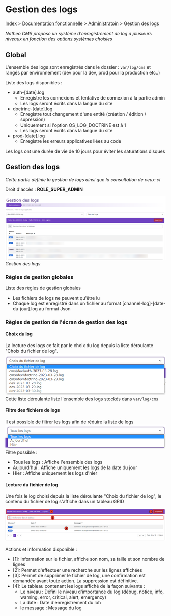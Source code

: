 # Gestion des logs

[Index](../../index.md) > [Documentation fonctionnelle](../index.md) > [Administratoin](index.md) > Gestion des logs

*Natheo CMS propose un système d'enregistrement de log à plusieurs niveaux en fonction des [options systèmes](options_system.md) choisies*

## Global
L'ensemble des logs sont enregistrés dans le dossier : ``var/log/cms`` et rangés par environnement (dev pour la dev, prod pour la production etc..)

Liste des logs disponibles :
- auth-[date].log 
  - Enregistre les connexions et tentative de connexion à la partie admin
  - Les logs seront écrits dans la langue du site
- doctrine-[date].log 
  - Enregistre tout changement d'une entité (création / édition / supression)
  - Uniquement si l'option OS_LOG_DOCTRINE est à 1
  - Les logs seront écrits dans la langue du site
- prod-[date].log
  - Enregistre les erreurs applicatives liées au code 

Les logs ont une durée de vie de 10 jours pour éviter les saturations disques

## Gestion des logs

*Cette partie définie la gestion de logs ainsi que la consultation de ceux-ci*

Droit d'accès : **ROLE_SUPER_ADMIN**

![Log](files/logs/logs.png)
*Gestion des logs*

### Règles de gestion globales

Liste des règles de gestion globales

* Les fichiers de logs ne peuvent qu'être lu
* Chaque log est enregistré dans un fichier au format [channel-log]-[date-du-jour].log au format Json

### Règles de gestion de l'écran de gestion des logs

#### Choix du log
La lecture des logs ce fait par le choix du log depuis la liste déroulante "Choix du fichier de log".
![choix log](files/logs/choix_log.png)
Cette liste déroulante liste l'ensemble des logs stockés dans ``var/log/cms``

#### Filtre des fichiers de logs
Il est possible de filtrer les logs afin de réduire la liste de logs
![filtre log](files/logs/filtre_log.png)
Filtre possible :
* Tous les logs : Affiche l'ensemble des logs
* Aujourd'hui : Affiche uniquement les logs de la date du jour
* Hier : Affiche uniquement les logs d'hier

#### Lecture du fichier de log
Une fois le log choisi depuis la liste déroulante "Choix du fichier de log", le contenu du fichier de log s'affiche dans un
tableau GRID

![read log](files/logs/log_read.png)

Actions et information disponible :
* [1]: Information sur le fichier, affiche son nom, sa taille et son nombre de lignes
* [2]: Permet d'effectuer une recherche sur les lignes affichées
* [3]: Permet de supprimer le fichier de log, une confirmation est demandée avant toute action. La suppression est définitive.
* [4]: Le tableau contenant les logs affiché de la façon suivante :
  * Le niveau : Défini le niveau d'importance du log (débug, notice, info, warning, error, critical, alert, emergency)
  * La date : Date d'enregistrement du loh
  * le message : Message du log

